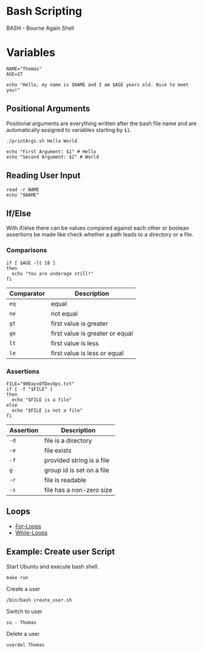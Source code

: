 # Bash Scripting

BASH - Bourne Again Shell

# Variables

````shell
NAME="Thomas"
AGE=27

echo "Hello, my name is $NAME and I am $AGE years old. Nice to meet you!"
````

## Positional Arguments

Positional arguments are everything written after the bash file name and are automatically assigned to variables
starting by `$1`.

````shell
./printArgs.sh Hello World
````

```shell
echo "First Argument: $1" # Hello
echo "Second Argument: $2" # World
```

## Reading User Input

````shell
read -r NAME
echo "$NAME"
````

## If/Else

With if/else there can be values compared against each other or boolean assertions be made like check whether a path
leads to a directory or a file.

### Comparisons

````shell
if [ $AGE -lt 18 ]
then 
  echo "You are underage still!"
fi
````

| Comparator | Description                     |
|------------|---------------------------------|
| `eq`       | equal                           |
| `ne`       | not equal                       |
| `gt`       | first value is greater          |
| `ge`       | first value is greater or equal |
| `lt`       | first value is less             |
| `le`       | first value is less or equal    |

### Assertions

````shell
FILE="90DaysOfDevOps.txt"
if [ -f "$FILE" ]
then 
  echo "$FILE is a file"
else 
  echo "$FILE is not a file"
fi
````

| Assertion | Description               |
|-----------|---------------------------|
| `-d`      | file is a directory       |
| `-e`      | file exists               |
| `-f`      | provided string is a file |
| `g`       | group id is set on a file |
| `-r`      | file is readable          |
| `-s`      | file has a non-zero size  |

## Loops

- [For-Loops](https://www.cyberciti.biz/faq/bash-for-loop/)
- [While-Loops](https://www.cyberciti.biz/faq/bash-while-loop/)

## Example: Create user Script

Start Ubuntu and execute bash shell.

```shell
make run
```

Create a user

```shell
/bin/bash create_user.sh
```

Switch to user

```shell
su - Thomas
```

Delete a user

```shell
userdel Thomas
```